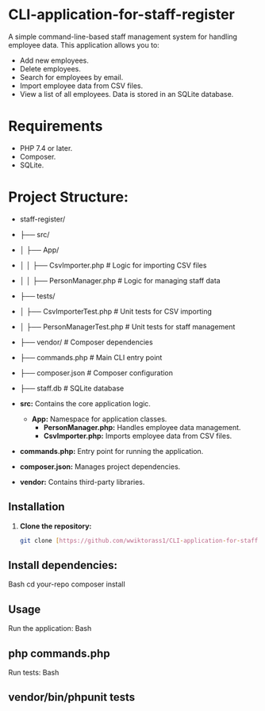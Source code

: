 # CLI-application-for-staff-register

A simple command-line-based staff management system for handling employee data. This application allows you to:

* Add new employees.
* Delete employees.
* Search for employees by email.
* Import employee data from CSV files.
* View a list of all employees.
Data is stored in an SQLite database.


# Requirements
* PHP 7.4 or later.
* Composer.
* SQLite.


# Project Structure:
* staff-register/
* ├── src/
* │   ├── App/
* │   │   ├── CsvImporter.php        # Logic for importing CSV files
* │   │   ├── PersonManager.php      # Logic for managing staff data
* ├── tests/
* │   ├── CsvImporterTest.php        # Unit tests for CSV importing
* │   ├── PersonManagerTest.php      # Unit tests for staff management
* ├── vendor/                        # Composer dependencies
* ├── commands.php                   # Main CLI entry point
* ├── composer.json                  # Composer configuration
* ├── staff.db                       # SQLite database


* **src:** Contains the core application logic.
  * **App:** Namespace for application classes.
    * **PersonManager.php:** Handles employee data management.
    * **CsvImporter.php:** Imports employee data from CSV files.
* **commands.php:** Entry point for running the application.
* **composer.json:** Manages project dependencies.
* **vendor:** Contains third-party libraries.

## Installation
1. **Clone the repository:**
   ```bash
   git clone [https://github.com/wwiktorass1/CLI-application-for-staff-register.git](https://github.comwwiktorass1/CLI-application-for-staff-register.git)


##   Install dependencies:
Bash
 cd your-repo
 composer install


## Usage
Run the application:
Bash
## php commands.php

Run tests:
Bash
## vendor/bin/phpunit tests
